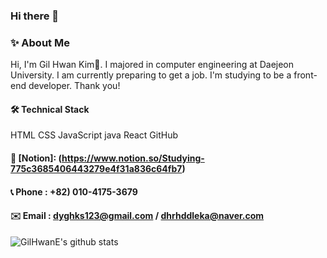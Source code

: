 ### Hi there 👋

<!--
**GilhwanE/GilhwanE** is a ✨ _special_ ✨ repository because its `README.md` (this file) appears on your GitHub profile.

Here are some ideas to get you started:

- 🔭 I’m currently working on ...
- 🌱 I’m currently learning ...
- 👯 I’m looking to collaborate on ...
- 🤔 I’m looking for help with ...
- 💬 Ask me about ...
- 📫 How to reach me: ...
- 😄 Pronouns: ...
- ⚡ Fun fact: ...
-->

### ✨ About Me
Hi, I'm Gil Hwan Kim👋. I majored in computer engineering at Daejeon University.
I am currently preparing to get a job.
I'm studying to be a front-end developer. Thank you!

#### 🛠 Technical Stack
HTML CSS JavaScript java React GitHub 


#### 👀 [Notion]: (https://www.notion.so/Studying-775c3685406443279e4f31a836c64fb7)
#### 📞 Phone : +82) 010-4175-3679
#### ✉️ Email : dyghks123@gmail.com / dhrhddleka@naver.com

![GilHwanE's github stats](https://github-readme-stats.vercel.app/api?username=GilHwanE&show_icons=true)
